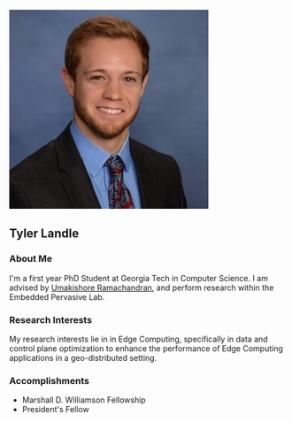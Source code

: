 ![Tyler Landle](./professional_pic.jpeg) 
## Tyler Landle

### About Me

I'm a first year PhD Student at Georgia Tech in Computer Science. I am advised by [Umakishore Ramachandran](https://www.cc.gatech.edu/~rama/), and perform research within the Embedded Pervasive Lab. 

### Research Interests

My research interests lie in in Edge Computing, specifically in data and control plane optimization to enhance the performance of Edge Computing applications in a geo-distributed setting.

### Accomplishments

- Marshall D. Williamson Fellowship
- President's Fellow


